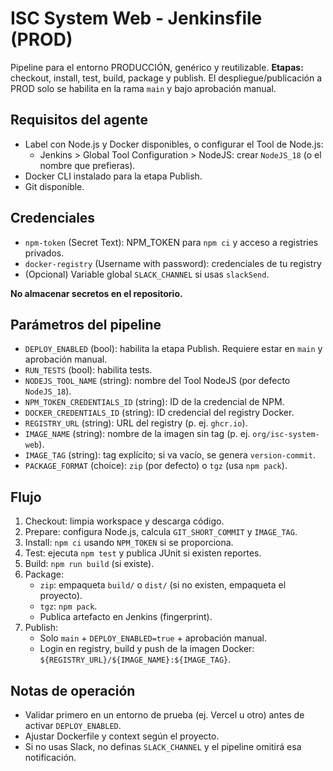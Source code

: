 # ISC System Web - Jenkinsfile (PROD)

Pipeline para el entorno PRODUCCIÓN, genérico y reutilizable. **Etapas:** checkout, install, test, build, package y publish. El despliegue/publicación a PROD solo se habilita en la rama `main` y bajo aprobación manual.

## Requisitos del agente
- Label con Node.js y Docker disponibles, o configurar el Tool de Node.js:
  - Jenkins > Global Tool Configuration > NodeJS: crear `NodeJS_18` (o el nombre que prefieras).
- Docker CLI instalado para la etapa Publish.
- Git disponible.

## Credenciales
- `npm-token` (Secret Text): NPM_TOKEN para `npm ci` y acceso a registries privados.
- `docker-registry` (Username with password): credenciales de tu registry 
- (Opcional) Variable global `SLACK_CHANNEL` si usas `slackSend`.

**No almacenar secretos en el repositorio.**

## Parámetros del pipeline
- `DEPLOY_ENABLED` (bool): habilita la etapa Publish. Requiere estar en `main` y aprobación manual.
- `RUN_TESTS` (bool): habilita tests.
- `NODEJS_TOOL_NAME` (string): nombre del Tool NodeJS (por defecto `NodeJS_18`).
- `NPM_TOKEN_CREDENTIALS_ID` (string): ID de la credencial de NPM.
- `DOCKER_CREDENTIALS_ID` (string): ID credencial del registry Docker.
- `REGISTRY_URL` (string): URL del registry (p. ej. `ghcr.io`).
- `IMAGE_NAME` (string): nombre de la imagen sin tag (p. ej. `org/isc-system-web`).
- `IMAGE_TAG` (string): tag explícito; si va vacío, se genera `version-commit`.
- `PACKAGE_FORMAT` (choice): `zip` (por defecto) o `tgz` (usa `npm pack`).

## Flujo
1. Checkout: limpia workspace y descarga código.
2. Prepare: configura Node.js, calcula `GIT_SHORT_COMMIT` y `IMAGE_TAG`.
3. Install: `npm ci` usando `NPM_TOKEN` si se proporciona.
4. Test: ejecuta `npm test` y publica JUnit si existen reportes.
5. Build: `npm run build` (si existe).
6. Package:
   - `zip`: empaqueta `build/` o `dist/` (si no existen, empaqueta el proyecto).
   - `tgz`: `npm pack`.
   - Publica artefacto en Jenkins (fingerprint).
7. Publish:
   - Solo `main` + `DEPLOY_ENABLED=true` + aprobación manual.
   - Login en registry, build y push de la imagen Docker: `${REGISTRY_URL}/${IMAGE_NAME}:${IMAGE_TAG}`.

## Notas de operación
- Validar primero en un entorno de prueba (ej. Vercel u otro) antes de activar `DEPLOY_ENABLED`.
- Ajustar Dockerfile y context según el proyecto.
- Si no usas Slack, no definas `SLACK_CHANNEL` y el pipeline omitirá esa notificación.
